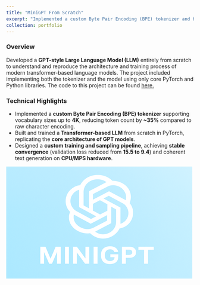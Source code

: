 ```yaml
---
title: "MiniGPT From Scratch"
excerpt: "Implemented a custom Byte Pair Encoding (BPE) tokenizer and built a Transformer-based Large Language Model (LLM) from scratch in PyTorch, replicating the core architecture of GPT-style models. <br/><img src='/images/miniGPT.png'>"
collection: portfolio
---
```


### Overview
Developed a **GPT-style Large Language Model (LLM)** entirely from scratch to understand and reproduce the architecture and training process of modern transformer-based language models. The project included implementing both the tokenizer and the model using only core PyTorch and Python libraries. The code to this project can be found [here.](https://github.com/ernestoIJ/LLM-From-Scratch)

### Technical Highlights
- Implemented a **custom Byte Pair Encoding (BPE) tokenizer** supporting vocabulary sizes up to **4K**, reducing token count by **~35%** compared to raw character encoding.  
- Built and trained a **Transformer-based LLM** from scratch in PyTorch, replicating the **core architecture of GPT models**.  
- Designed a **custom training and sampling pipeline**, achieving **stable convergence** (validation loss reduced from **15.5 to 9.4**) and coherent text generation on **CPU/MPS hardware**.

![MiniGPT Model Demo](/images/miniGPT.png)
